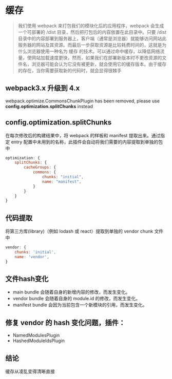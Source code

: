 # 缓存
> 我们使用 webpack 来打包我们的模块化后的应用程序，webpack 会生成一个可部署的 /dist 目录，然后把打包后的内容放置在此目录中。只要 /dist 目录中的内容部署到服务器上，客户端（通常是浏览器）就能够访问网站此服务器的网站及其资源。而最后一步获取资源是比较耗费时间的，这就是为什么浏览器使用一种名为 缓存 的技术。可以通过命中缓存，以降低网络流量，使网站加载速度更快，然而，如果我们在部署新版本时不更改资源的文件名，浏览器可能会认为它没有被更新，就会使用它的缓存版本。由于缓存的存在，当你需要获取新的代码时，就会显得很棘手

## webpack3.x 升级到 4.x
webpack.optimize.CommonsChunkPlugin has been removed, please use **config.optimization.splitChunks** instead

## config.optimization.splitChunks
在每次修改后的构建结果中，将 webpack 的样板和 manifest 提取出来。通过指定 entry 配置中未用到的名称，此插件会自动将我们需要的内容提取到单独的包中
``` javascript
optimization: {
	splitChunks: {
		cacheGroups: {
			commons: {
				chunks: "initial",
				name: "manifest",
			}
		}
	}
}
```

## 代码提取
将第三方库(library)（例如 lodash 或 react）提取到单独的 vendor chunk 文件中
``` javascript
vendor: {
	chunks: 'initial',
	name: 'vendor',
}
```

## 文件hash变化
* main bundle 会随着自身的新增内容的修改，而发生变化。
* vendor bundle 会随着自身的 module.id 的修改，而发生变化。
* manifest bundle 会因为当前包含一个新模块的引用，而发生变化。

## 修复 vendor 的 hash 变化问题，插件：
* NamedModulesPlugin
* HashedModuleIdsPlugin

## 结论
缓存从凌乱变得清晰直接
